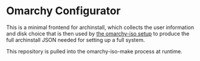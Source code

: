 # Omarchy Configurator

This is a minimal frontend for archinstall, which collects the user information and disk choice that is then used by [the omarchy-iso setup](https://github.com/omacom-io/omarchy-iso) to produce the full archinstall JSON needed for setting up a full system.

This repository is pulled into the omarchy-iso-make process at runtime.
